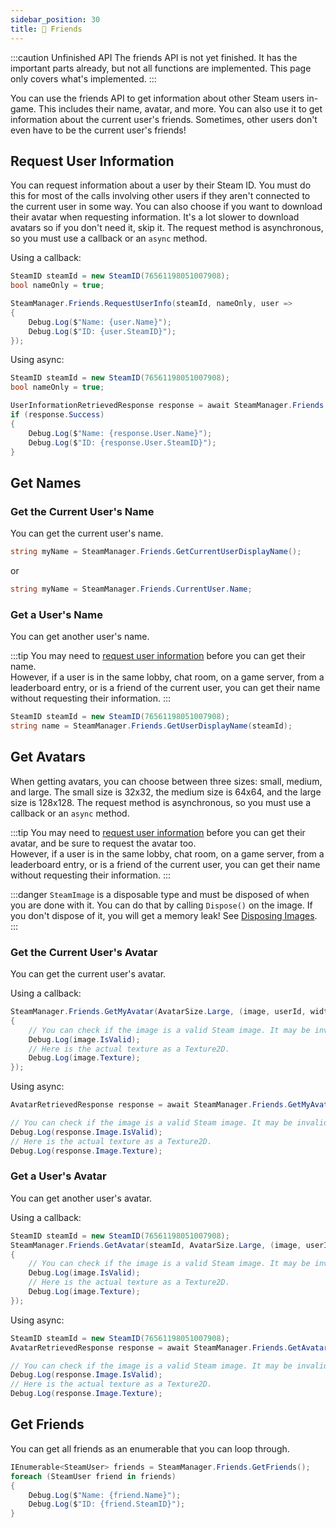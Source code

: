 ```yaml
---
sidebar_position: 30
title: 👥 Friends
---
```


:::caution Unfinished API
The friends API is not yet finished. It has the important parts already, but not all functions are implemented. This page only covers what's implemented.
:::

You can use the friends API to get information about other Steam users in-game. This includes their name, avatar, and more. You can also use it to get information about the current user's friends. Sometimes, other users don't even have to be the current user's friends!

## Request User Information

You can request information about a user by their Steam ID. You must do this for most of the calls involving other users if they aren't connected to the current user in some way. You can also choose if you want to download their avatar when requesting information. It's a lot slower to download avatars so if you don't need it, skip it. The request method is asynchronous, so you must use a callback or an `async` method.

Using a callback:

```cs
SteamID steamId = new SteamID(76561198051007908);
bool nameOnly = true;

SteamManager.Friends.RequestUserInfo(steamId, nameOnly, user =>
{
    Debug.Log($"Name: {user.Name}");
    Debug.Log($"ID: {user.SteamID}");
});
```

Using async:

```cs
SteamID steamId = new SteamID(76561198051007908);
bool nameOnly = true;

UserInformationRetrievedResponse response = await SteamManager.Friends.RequestUserInfoAsync(steamId, nameOnly);
if (response.Success)
{
    Debug.Log($"Name: {response.User.Name}");
    Debug.Log($"ID: {response.User.SteamID}");
}
```

## Get Names

### Get the Current User's Name

You can get the current user's name.

```cs
string myName = SteamManager.Friends.GetCurrentUserDisplayName();
```

or

```cs
string myName = SteamManager.Friends.CurrentUser.Name;
```

### Get a User's Name

You can get another user's name.

:::tip
You may need to [request user information](#request-user-information) before you can get their name.   
However, if a user is in the same lobby, chat room, on a game server, from a leaderboard entry, or is a friend of the current user, you can get their name without requesting their information.
:::

```cs
SteamID steamId = new SteamID(76561198051007908);
string name = SteamManager.Friends.GetUserDisplayName(steamId);
```

## Get Avatars

When getting avatars, you can choose between three sizes: small, medium, and large. The small size is 32x32, the medium size is 64x64, and the large size is 128x128. The request method is asynchronous, so you must use a callback or an `async` method.

:::tip
You may need to [request user information](#request-user-information) before you can get their avatar, and be sure to request the avatar too.   
However, if a user is in the same lobby, chat room, on a game server, from a leaderboard entry, or is a friend of the current user, you can get their name without requesting their information.
:::

:::danger
`SteamImage` is a disposable type and must be disposed of when you are done with it. You can do that by calling `Dispose()` on the image. If you don't dispose of it, you will get a memory leak! See [Disposing Images](images#disposing-images).
:::

### Get the Current User's Avatar

You can get the current user's avatar. 

Using a callback:

```cs
SteamManager.Friends.GetMyAvatar(AvatarSize.Large, (image, userId, width, height) =>
{
    // You can check if the image is a valid Steam image. It may be invalid if the image didn't exist.
    Debug.Log(image.IsValid);
    // Here is the actual texture as a Texture2D.
    Debug.Log(image.Texture);
});
```

Using async:

```cs
AvatarRetrievedResponse response = await SteamManager.Friends.GetMyAvatarAsync(AvatarSize.Large);

// You can check if the image is a valid Steam image. It may be invalid if the image didn't exist.
Debug.Log(response.Image.IsValid);
// Here is the actual texture as a Texture2D.
Debug.Log(response.Image.Texture);
```

### Get a User's Avatar

You can get another user's avatar.

Using a callback:

```cs
SteamID steamId = new SteamID(76561198051007908);
SteamManager.Friends.GetAvatar(steamId, AvatarSize.Large, (image, userId, width, height) =>
{
    // You can check if the image is a valid Steam image. It may be invalid if the image didn't exist.
    Debug.Log(image.IsValid);
    // Here is the actual texture as a Texture2D.
    Debug.Log(image.Texture);
});
```

Using async:

```cs
SteamID steamId = new SteamID(76561198051007908);
AvatarRetrievedResponse response = await SteamManager.Friends.GetAvatarAsync(steamId, AvatarSize.Large);

// You can check if the image is a valid Steam image. It may be invalid if the image didn't exist.
Debug.Log(response.Image.IsValid);
// Here is the actual texture as a Texture2D.
Debug.Log(response.Image.Texture);
```

## Get Friends

You can get all friends as an enumerable that you can loop through.

```cs
IEnumerable<SteamUser> friends = SteamManager.Friends.GetFriends();
foreach (SteamUser friend in friends)
{
    Debug.Log($"Name: {friend.Name}");
    Debug.Log($"ID: {friend.SteamID}");
}
```